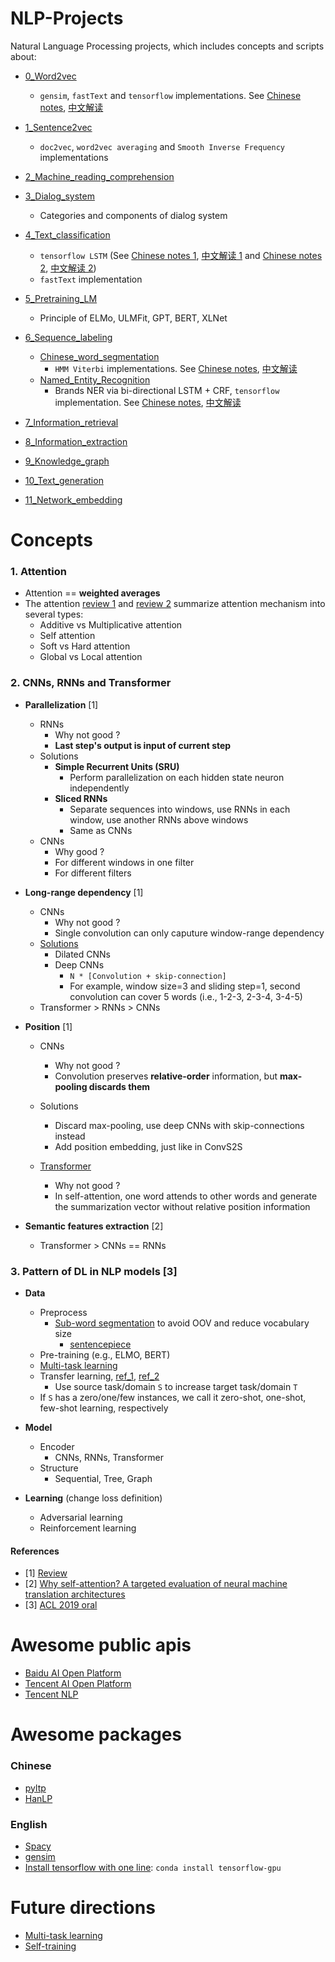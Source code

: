 # NLP-Projects
Natural Language Processing projects, which includes concepts and scripts about:
- [0_Word2vec](https://github.com/gaoisbest/NLP-Projects/blob/master/0_Word2vec/README.md)
    - `gensim`, `fastText` and `tensorflow` implementations. See [Chinese notes](http://url.cn/5PKmy7W), [中文解读](http://url.cn/5PKmy7W)

- [1_Sentence2vec](https://github.com/gaoisbest/NLP-Projects/blob/master/1_Sentence2vec/README.md)
    - `doc2vec`, `word2vec averaging` and `Smooth Inverse Frequency` implementations

- [2_Machine_reading_comprehension](https://github.com/gaoisbest/NLP-Projects/blob/master/2_Machine_reading_comprehension/README.md)

- [3_Dialog_system](https://github.com/gaoisbest/NLP-Projects/blob/master/3_Dialog_system/README.md)
    - Categories and components of dialog system

- [4_Text_classification](https://github.com/gaoisbest/NLP-Projects/blob/master/4_Text_classification/README.md)
    - `tensorflow LSTM` (See [Chinese notes 1](http://url.cn/5cLDOQI), [中文解读 1](http://url.cn/5cLDOQI) and [Chinese notes 2](http://url.cn/5w5VbaI), [中文解读 2](http://url.cn/5w5VbaI))
    - `fastText` implementation

- [5_Pretraining_LM](https://github.com/gaoisbest/NLP-Projects/blob/master/5_Pretraining_LM/README.md)
    - Principle of ELMo, ULMFit, GPT, BERT, XLNet

- [6_Sequence_labeling](https://github.com/gaoisbest/NLP-Projects/blob/master/6_Sequence_labeling/README.md)
    - [Chinese_word_segmentation](https://github.com/gaoisbest/NLP-Projects/blob/master/6_Sequence_labeling/Chinese_word_segmentation/README.md)
        - `HMM Viterbi` implementations. See [Chinese notes](http://url.cn/5x4KR8u), [中文解读](http://url.cn/5x4KR8u)
    - [Named_Entity_Recognition](https://github.com/gaoisbest/NLP-Projects/tree/master/6_Sequence_labeling/Named_Entity_Recognition)
        - Brands NER via bi-directional LSTM + CRF, `tensorflow` implementation. See [Chinese notes](http://url.cn/5fcC754), [中文解读](http://url.cn/5fcC754)

- [7_Information_retrieval](https://github.com/gaoisbest/NLP-Projects/blob/master/7_Information_retrieval/README.md)

- [8_Information_extraction](https://github.com/gaoisbest/NLP-Projects/blob/master/8_Information_extraction/README.md)

- [9_Knowledge_graph](https://github.com/gaoisbest/NLP-Projects/blob/master/9_Knowledge_graph/README.md)

- [10_Text_generation](https://github.com/gaoisbest/NLP-Projects/blob/master/10_Text_generation/README.md)

- [11_Network_embedding](https://github.com/gaoisbest/NLP-Projects/blob/master/11_Network_embedding/README.md)


# Concepts
### 1. Attention
- Attention == **weighted averages**
- The attention [review 1](https://lilianweng.github.io/lil-log/2018/06/24/attention-attention.html) and [review 2](https://zhuanlan.zhihu.com/p/31547842) summarize attention mechanism into several types:
    - Additive vs Multiplicative attention
    - Self attention
    - Soft vs Hard attention
    - Global vs Local attention

### 2. CNNs, RNNs and Transformer
- **Parallelization** [1]
    - RNNs
        - Why not good ? 
	    - **Last step's output is input of current step**
	- Solutions
	    - **Simple Recurrent Units (SRU)**
	        - Perform parallelization on each hidden state neuron independently
	    - **Sliced RNNs**
	        - Separate sequences into windows, use RNNs in each window, use another RNNs above windows
	        - Same as CNNs
    - CNNs
        - Why good ?
	    - For different windows in one filter
	    - For different filters
	
- **Long-range dependency** [1]
    - CNNs
        - Why not good ?
	    - Single convolution can only caputure window-range dependency
	- [Solutions](http://web.stanford.edu/class/cs224n/slides/cs224n-2019-lecture11-convnets.pdf)
	    - Dilated CNNs
	    - Deep CNNs
	        - `N * [Convolution + skip-connection]`
	        - For example, window size=3 and sliding step=1, second convolution can cover 5 words (i.e., 1-2-3, 2-3-4, 3-4-5)
    - Transformer > RNNs > CNNs
- **Position** [1]
    - CNNs
        - Why not good ?
	    - Convolution preserves **relative-order** information, but **max-pooling discards them**
	- Solutions
	    - Discard max-pooling, use deep CNNs with skip-connections instead
	    - Add position embedding, just like in ConvS2S

    - [Transformer](https://github.com/gaoisbest/NLP-Projects/blob/master/Pretraining_LM/README.md#transformer)
        - Why not good ?
	    - In self-attention, one word attends to other words and generate the summarization vector without relative position information
    

- **Semantic features extraction** [2]
    - Transformer > CNNs == RNNs

### 3. Pattern of DL in NLP models [3]
- **Data**
    - Preprocess
        - [Sub-word segmentation](https://medium.com/@makcedward/how-subword-helps-on-your-nlp-model-83dd1b836f46) to avoid OOV and reduce vocabulary size
            - [sentencepiece](https://github.com/google/sentencepiece)
    - Pre-training (e.g., ELMO, BERT)
    - [Multi-task learning](https://mp.weixin.qq.com/s/ulZBmyt_L-RgGEGhNxrHeQ)
    - Transfer learning, [ref_1](https://mp.weixin.qq.com/s/UJlmjFHWhnlXXJoRv4zkEQ), [ref_2](http://ruder.io/transfer-learning/)
        - Use source task/domain `S` to increase target task/domain `T`
	- If `S` has a zero/one/few instances, we call it zero-shot, one-shot, few-shot learning, respectively
    
- **Model**
    - Encoder
        - CNNs, RNNs, Transformer
    - Structure
        - Sequential, Tree, Graph
- **Learning** (change loss definition)
    - Adversarial learning
    - Reinforcement learning

#### References
- [1] [Review](https://zhuanlan.zhihu.com/p/54743941)
- [2] [Why self-attention? A targeted evaluation of neural machine translation architectures](http://aclweb.org/anthology/D18-1458)
- [3] [ACL 2019 oral](https://zhuanlan.zhihu.com/p/72725518?utm_source=wechat_timeline&utm_medium=social&utm_oi=35938507948032&wechatShare=1&s_r=0&from=timeline&isappinstalled=0)

# Awesome public apis
- [Baidu AI Open Platform](https://ai.baidu.com/)
- [Tencent AI Open Platform](https://ai.qq.com/)
- [Tencent NLP](http://nlp.qq.com/)

# Awesome packages
### Chinese
- [pyltp](http://pyltp.readthedocs.io/zh_CN/develop/api.html)
- [HanLP](http://hanlp.linrunsoft.com/index.html)

### English
- [Spacy](https://spacy.io)
- [gensim](https://radimrehurek.com/gensim/)
- [Install tensorflow with one line](https://towardsdatascience.com/tensorflow-gpu-installation-made-easy-use-conda-instead-of-pip-52e5249374bc): `conda install tensorflow-gpu`

# Future directions
- [Multi-task learning](http://web.stanford.edu/class/cs224n/slides/cs224n-2019-lecture17-multitask.pdf)
- [Self-training](http://web.stanford.edu/class/cs224n/slides/cs224n-2019-lecture20-future.pdf)
